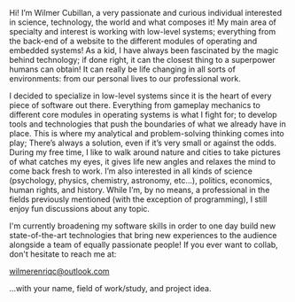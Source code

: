 Hi! I’m Wilmer Cubillan, a very passionate and curious individual interested in science, technology, the world and what composes it! My main area of specialty and interest is working with low-level systems; everything from the back-end of a website to the different modules of operating and embedded systems! As a kid, I have always been fascinated by the magic behind technology; if done right, it can the closest thing to a superpower humans can obtain! It can really be life changing in all sorts of environments: from our personal lives to our professional work.

I decided to specialize in low-level systems since it is the heart of every piece of software out there. Everything from gameplay mechanics to different core modules in operating systems is what I fight for; to develop tools and technologies that push the boundaries of what we already have in place. This is where my analytical and problem-solving thinking comes into play; There’s always a solution, even if it’s very small or against the odds. During my free time, I like to walk around nature and cities to take pictures of what catches my eyes, it gives life new angles and relaxes the mind to come back fresh to work. I’m also interested in all kinds of science (psychology, physics, chemistry, astronomy, etc…), politics, economics, human rights, and history. While I’m, by no means, a professional in the fields previously mentioned (with the exception of programming), I still enjoy fun discussions about any topic.

I'm currently broadening my software skills in order to one day build new state-of-the-art technologies that bring new experiences to the audience alongside a team of equally passionate people! If you ever want
to collab, don't hesitate to reach me at:

wilmerenriqc@outlook.com 

...with your name, field of work/study, and project idea.


